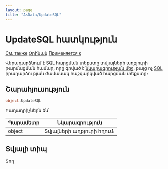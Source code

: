 ```yaml
---
layout: page
title: "AsData/UpdateSQL"
---
```



# UpdateSQL հատկություն

[См. также](../Asdata.md) [Օրինակ](../../Examples/E_AsData.html) [Применяется к](../Asdata.md)

Վերադարձնում է SQL հարցման տեքստը տվյալների աղբյուրի թարմացման համար, որը գրված է [նկարագրության մեջ](../../Defs/Data.html), բայց ոչ [SQL](../../ScriptProcs/SQL.html) իրադարձության ժամանակ հաշվարկված հարցման տեքստը։ 

## Շարահյուսություն

``` vb
object.UpdateSQL
```


Բաղադրիչներն են՝


| Պարամետր | Նկարագրություն |
|--|--|
| object| Տվյալների աղբյուրի հղում։ |


## Տվյալի տիպ

Տող